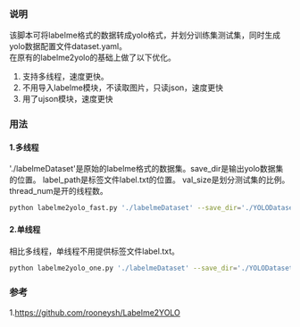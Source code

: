 ### 说明
该脚本可将labelme格式的数据转成yolo格式，并划分训练集测试集，同时生成yolo数据配置文件dataset.yaml。    
在原有的labelme2yolo的基础上做了以下优化。
1. 支持多线程，速度更快。
2. 不用导入labelme模块，不读取图片，只读json，速度更快
3. 用了ujson模块，速度更快

### 用法
#### 1.多线程
'./labelmeDataset'是原始的labelme格式的数据集。save_dir是输出yolo数据集的位置。 label_path是标签文件label.txt的位置。 val_size是划分测试集的比例。thread_num是开的线程数。
``` bash
python labelme2yolo_fast.py './labelmeDataset' --save_dir='./YOLODataset' --label_path='label.txt' --val_size=0.2 --thread_num=15
```
#### 2.单线程
相比多线程，单线程不用提供标签文件label.txt。
``` bash
python labelme2yolo_one.py './labelmeDataset' --save_dir='./YOLODataset' --val_size=0.2
```
### 参考
1.https://github.com/rooneysh/Labelme2YOLO
